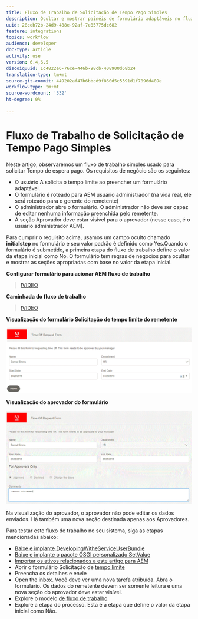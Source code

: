 ```yaml
---
title: Fluxo de Trabalho de Solicitação de Tempo Pago Simples
description: Ocultar e mostrar painéis de formulário adaptáveis no fluxo de trabalho AEM
uuid: 28ceb72b-24d9-488e-92af-7e85775dc682
feature: integrations
topics: workflow
audience: developer
doc-type: article
activity: use
version: 6.4,6.5
discoiquuid: 1c4822e6-76ce-446b-98cb-408900d68b24
translation-type: tm+mt
source-git-commit: 449202af47b6bbcd9f860d5c5391d1f7096d489e
workflow-type: tm+mt
source-wordcount: '332'
ht-degree: 0%

---
```



# Fluxo de Trabalho de Solicitação de Tempo Pago Simples

Neste artigo, observaremos um fluxo de trabalho simples usado para solicitar Tempo de espera pago. Os requisitos de negócio são os seguintes:

* O usuário A solicita o tempo limite ao preencher um formulário adaptável.
* O formulário é roteado para AEM usuário administrador (na vida real, ele será roteado para o gerente do remetente)
* O administrador abre o formulário. O administrador não deve ser capaz de editar nenhuma informação preenchida pelo remetente.
* A seção Aprovador deve estar visível para o aprovador (nesse caso, é o usuário administrador AEM).

Para cumprir o requisito acima, usamos um campo oculto chamado **initialstep** no formulário e seu valor padrão é definido como Yes.Quando o formulário é submetido, a primeira etapa do fluxo de trabalho define o valor da etapa inicial como No. O formulário tem regras de negócios para ocultar e mostrar as seções apropriadas com base no valor da etapa inicial.

**Configurar formulário para acionar AEM fluxo de trabalho**

>[!VIDEO](https://video.tv.adobe.com/v/28406?quality=9&learn=on)

**Caminhada do fluxo de trabalho**

>[!VIDEO](https://video.tv.adobe.com/v/28407?quality=9&learn=on)

**Visualização do formulário Solicitação de tempo limite do remetente**

![initialstep](assets/initialstep.gif)

**Visualização do aprovador do formulário**

![audiview](assets/approversview.gif)

Na visualização do aprovador, o aprovador não pode editar os dados enviados. Há também uma nova seção destinada apenas aos Aprovadores.

Para testar este fluxo de trabalho no seu sistema, siga as etapas mencionadas abaixo:
* [Baixe e implante DevelopingWitheServiceUserBundle](/help/forms/assets/common-osgi-bundles/DevelopingWithServiceUser.jar)
* [Baixe e implante o pacote OSGI personalizado SetValue](/help/forms/assets/common-osgi-bundles/SetValueApp.core-1.0-SNAPSHOT.jar)
* [Importar os ativos relacionados a este artigo para AEM](assets/helpxworkflow.zip)
* Abrir o formulário Solicitação de [tempo limite](http://localhost:4502/content/dam/formsanddocuments/helpx/timeoffrequestform/jcr:content?wcmmode=disabled)
* Preencha os detalhes e envie
* Open the [inbox](http://localhost:4502/mnt/overlay/cq/inbox/content/inbox.html). Você deve ver uma nova tarefa atribuída. Abra o formulário. Os dados do remetente devem ser somente leitura e uma nova seção do aprovador deve estar visível.
* Explore o modelo [de fluxo de trabalho](http://localhost:4502/editor.html/conf/global/settings/workflow/models/helpxworkflow.html)
* Explore a etapa do processo. Esta é a etapa que define o valor da etapa inicial como Não.
